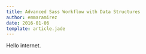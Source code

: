 ```yaml
---
title: Advanced Sass Workflow with Data Structures
author: emmaramirez
date: 2016-01-06
template: article.jade
---
```


Hello internet.

